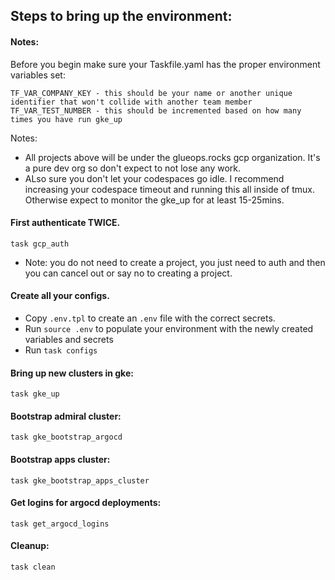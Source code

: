 
## Steps to bring up the environment:

#### Notes:

Before you begin make sure your Taskfile.yaml has the proper environment variables set:

```
TF_VAR_COMPANY_KEY - this should be your name or another unique identifier that won't collide with another team member
TF_VAR_TEST_NUMBER - this should be incremented based on how many times you have run gke_up
```
Notes:
- All projects above will be under the glueops.rocks gcp organization. It's a pure dev org so don't expect to not lose any work.
- ALso sure you don't let your codespaces go idle. I recommend increasing your codespace timeout and running this all inside of tmux. Otherwise expect to monitor the gke_up for at least 15-25mins.

#### First authenticate TWICE. 

`task gcp_auth`
- Note: you do not need to create a project, you just need to auth and then you can cancel out or say no to creating a project.

#### Create all your configs.

- Copy `.env.tpl` to create an `.env` file with the correct secrets.
- Run `source .env` to populate your environment with the newly created variables and secrets
- Run `task configs`

#### Bring up new clusters in gke:

`task gke_up`

#### Bootstrap admiral cluster:

`task gke_bootstrap_argocd`

#### Bootstrap apps cluster:

`task gke_bootstrap_apps_cluster`

#### Get logins for argocd deployments:
`task get_argocd_logins`

#### Cleanup:
`task clean`




